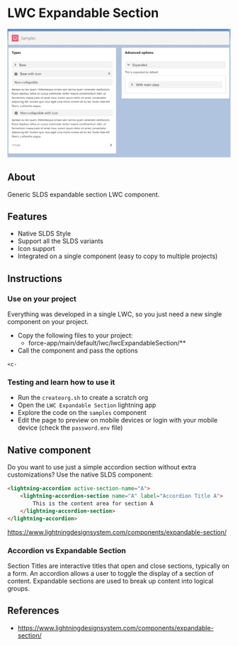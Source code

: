 # LWC Expandable Section

![sample](sample.png "sample")

## About

Generic SLDS expandable section LWC component.

## Features
- Native SLDS Style
- Support all the SLDS variants
- Icon support
- Integrated on a single component (easy to copy to multiple projects)


## Instructions

### Use on your project
Everything was developed in a single LWC, so you just need a new single component on your project.

- Copy the following files to your project:
    - force-app/main/default/lwc/lwcExpandableSection/**
- Call the component and pass the options
```
<c-
```

### Testing and learn how to use it

- Run the `createorg.sh` to create a scratch org
- Open the `LWC Expandable Section` lightning app
- Explore the code on the `samples` component
- Edit the page to preview on mobile devices or login with your mobile device (check the `password.env` file)


## Native component
Do you want to use just a simple accordion section without extra customizations? Use the native SLDS component:

```html
<lightning-accordion active-section-name="A">
    <lightning-accordion-section name="A" label="Accordion Title A">
        This is the content area for section A
    </lightning-accordion-section>
</lightning-accordion>
```
https://www.lightningdesignsystem.com/components/expandable-section/


### Accordion vs Expandable Section
Section Titles are interactive titles that open and close sections, typically on a form. An accordion allows a user to toggle the display of a section of content. Expandable sections are used to break up content into logical groups.

## References

- https://www.lightningdesignsystem.com/components/expandable-section/

